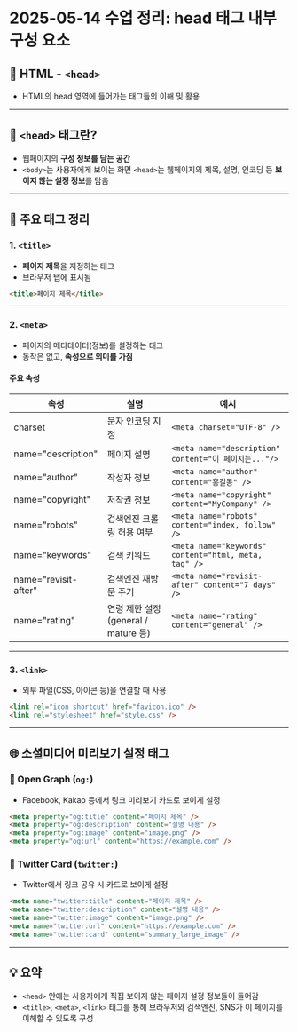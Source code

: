 # 2025-05-14 수업 정리: head 태그 내부 구성 요소

## 📌 HTML - `<head>`
- HTML의 head 영역에 들어가는 태그들의 이해 및 활용

---

## 📌 `<head>` 태그란?
- 웹페이지의 **구성 정보를 담는 공간**
- `<body>`는 사용자에게 보이는 화면
  `<head>`는 웹페이지의 제목, 설명, 인코딩 등 **보이지 않는 설정 정보**를 담음

---

## 📝 주요 태그 정리

### 1. `<title>`
- **페이지 제목**을 지정하는 태그
- 브라우저 탭에 표시됨
```html
<title>페이지 제목</title>
```

---

### 2. `<meta>`
- 페이지의 메타데이터(정보)를 설정하는 태그
- 동작은 없고, **속성으로 의미를 가짐**

#### 주요 속성

| 속성              | 설명                                   | 예시 |
|-------------------|----------------------------------------|------|
| charset           | 문자 인코딩 지정                        | `<meta charset="UTF-8" />` |
| name="description"| 페이지 설명                            | `<meta name="description" content="이 페이지는..."/>` |
| name="author"     | 작성자 정보                            | `<meta name="author" content="홍길동" />` |
| name="copyright"  | 저작권 정보                            | `<meta name="copyright" content="MyCompany" />` |
| name="robots"     | 검색엔진 크롤링 허용 여부             | `<meta name="robots" content="index, follow" />` |
| name="keywords"   | 검색 키워드                            | `<meta name="keywords" content="html, meta, tag" />` |
| name="revisit-after"| 검색엔진 재방문 주기               | `<meta name="revisit-after" content="7 days" />` |
| name="rating"     | 연령 제한 설정 (general / mature 등) | `<meta name="rating" content="general" />` |

---

### 3. `<link>`
- 외부 파일(CSS, 아이콘 등)을 연결할 때 사용
```html
<link rel="icon shortcut" href="favicon.ico" />
<link rel="stylesheet" href="style.css" />
```

---

## 🌐 소셜미디어 미리보기 설정 태그

### 🔹 Open Graph (`og:`)
- Facebook, Kakao 등에서 링크 미리보기 카드로 보이게 설정
```html
<meta property="og:title" content="페이지 제목" />
<meta property="og:description" content="설명 내용" />
<meta property="og:image" content="image.png" />
<meta property="og:url" content="https://example.com" />
```

### 🔹 Twitter Card (`twitter:`)
- Twitter에서 링크 공유 시 카드로 보이게 설정
```html
<meta name="twitter:title" content="페이지 제목" />
<meta name="twitter:description" content="설명 내용" />
<meta name="twitter:image" content="image.png" />
<meta name="twitter:url" content="https://example.com" />
<meta name="twitter:card" content="summary_large_image" />
```

---

## 💡 요약
- `<head>` 안에는 사용자에게 직접 보이지 않는 페이지 설정 정보들이 들어감
- `<title>`, `<meta>`, `<link>` 태그를 통해 브라우저와 검색엔진, SNS가 이 페이지를 이해할 수 있도록 구성